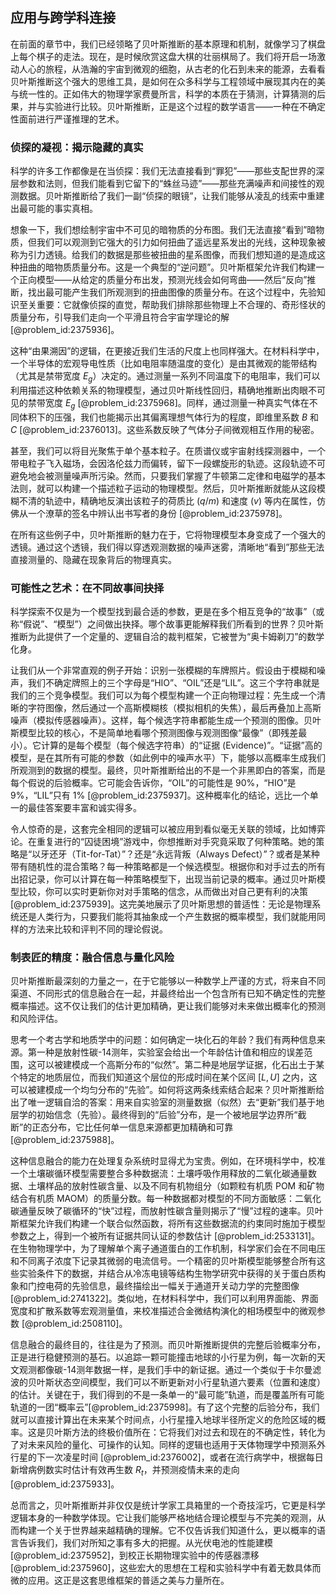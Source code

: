 ## 应用与跨学科连接

在前面的章节中，我们已经领略了贝叶斯推断的基本原理和机制，就像学习了棋盘上每个棋子的走法。现在，是时候欣赏这盘大棋的壮丽棋局了。我们将开启一场激动人心的旅程，从浩瀚的宇宙到微观的细胞，从古老的化石到未来的能源，去看看贝叶斯推断这个强大的思维工具，是如何在众多科学与工程领域中展现其内在的美与统一性的。正如伟大的物理学家费曼所言，科学的本质在于猜测，计算猜测的后果，并与实验进行比较。贝叶斯推断，正是这个过程的数学语言——一种在不确定性面前进行严谨推理的艺术。

### 侦探的凝视：揭示隐藏的真实

科学的许多工作都像是在当侦探：我们无法直接看到“罪犯”——那些支配世界的深层参数和法则，但我们能看到它留下的“蛛丝马迹”——那些充满噪声和间接性的观测数据。贝叶斯推断给了我们一副“侦探的眼镜”，让我们能够从凌乱的线索中重建出最可能的事实真相。

想象一下，我们想绘制宇宙中不可见的暗物质的分布图。我们无法直接“看到”暗物质，但我们可以观测到它强大的引力如何扭曲了遥远星系发出的光线，这种现象被称为引力透镜。给我们的数据是那些被扭曲的星系图像，而我们想知道的是造成这种扭曲的暗物质质量分布。这是一个典型的“逆问题”。贝叶斯框架允许我们构建一个正向模型——从给定的质量分布出发，预测光线会如何弯曲——然后“反向”推断，找出最可能产生我们所观测到的扭曲图像的质量分布。在这个过程中，先验知识至关重要：它就像侦探的直觉，帮助我们排除那些物理上不合理的、奇形怪状的质量分布，引导我们走向一个平滑且符合宇宙学理论的解 [@problem_id:2375936]。

这种“由果溯因”的逻辑，在更接近我们生活的尺度上也同样强大。在材料科学中，一个半导体的宏观导电性质（比如电阻率随温度的变化）是由其微观的能带结构（尤其是禁带宽度 $E_g$）决定的。通过测量一系列不同温度下的电阻率，我们可以利用描述这种依赖关系的物理模型，通过贝叶斯线性回归，精确地推断出肉眼不可见的禁带宽度 $E_g$ [@problem_id:2375968]。同样，通过测量一种真实气体在不同体积下的压强，我们也能揭示出其偏离理想气体行为的程度，即维里系数 $B$ 和 $C$ [@problem_id:2376013]。这些系数反映了气体分子间微观相互作用的秘密。

甚至，我们可以将目光聚焦于单个基本粒子。在质谱仪或宇宙射线探测器中，一个带电粒子飞入磁场，会因洛伦兹力而偏转，留下一段螺旋形的轨迹。这段轨迹不可避免地会被测量噪声所污染。然而，只要我们掌握了牛顿第二定律和电磁学的基本法则，就可以构建一个描述粒子运动的物理模型。然后，贝叶斯推断就能从这段模糊不清的轨迹中，精确地反演出该粒子的荷质比 ($q/m$) 和速度 ($v$) 等内在属性，仿佛从一个潦草的签名中辨认出书写者的身份 [@problem_id:2375978]。

在所有这些例子中，贝叶斯推断的魅力在于，它将物理模型本身变成了一个强大的透镜。通过这个透镜，我们得以穿透观测数据的噪声迷雾，清晰地“看到”那些无法直接测量的、隐藏在现象背后的物理真实。

### 可能性之艺术：在不同故事间抉择

科学探索不仅是为一个模型找到最合适的参数，更是在多个相互竞争的“故事”（或称“假说”、“模型”）之间做出抉择。哪个故事更能解释我们所看到的世界？贝叶斯推断为此提供了一个定量的、逻辑自洽的裁判框架，它被誉为“奥卡姆剃刀”的数学化身。

让我们从一个非常直观的例子开始：识别一张模糊的车牌照片。假设由于模糊和噪声，我们不确定牌照上的三个字母是“HIO”、“OIL”还是“LIL”。这三个字符串就是我们的三个竞争模型。我们可以为每个模型构建一个正向物理过程：先生成一个清晰的字符图像，然后通过一个高斯模糊核（模拟相机的失焦），最后再叠加上高斯噪声（模拟传感器噪声）。这样，每个候选字符串都能生成一个预测的图像。贝叶斯模型比较的核心，不是简单地看哪个预测图像与观测图像“最像”（即残差最小）。它计算的是每个模型（每个候选字符串）的“证据 (Evidence)”。“证据”高的模型，是在其所有可能的参数（如此例中的噪声水平）下，能够以高概率生成我们所观测到的数据的模型。最终，贝叶斯推断给出的不是一个非黑即白的答案，而是每个假说的后验概率。它可能会告诉你，“OIL”的可能性是 $90\%$，“HIO”是 $9\%$，“LIL”只有 $1\%$ [@problem_id:2375937]。这种概率化的结论，远比一个单一的最佳答案要丰富和诚实得多。

令人惊奇的是，这套完全相同的逻辑可以被应用到看似毫无关联的领域，比如博弈论。在重复进行的“囚徒困境”游戏中，你想推断对手究竟采取了何种策略。她的策略是“以牙还牙（Tit-for-Tat）”？还是“永远背叛（Always Defect）”？或者是某种带有随机性的混合策略？每一种策略都是一个候选模型。根据你和对手过去的所有出招记录，你可以计算在每一种策略模型下，出现当前记录的概率。通过贝叶斯模型比较，你可以实时更新你对对手策略的信念，从而做出对自己更有利的决策 [@problem_id:2375939]。这完美地展示了贝叶斯思想的普适性：无论是物理系统还是人类行为，只要我们能将其抽象成一个产生数据的概率模型，我们就能用同样的方法来比较和评判不同的理论假说。

### 制表匠的精度：融合信息与量化风险

贝叶斯推断最深刻的力量之一，在于它能够以一种数学上严谨的方式，将来自不同渠道、不同形式的信息融合在一起，并最终给出一个包含所有已知不确定性的完整概率描述。这不仅让我们的估计更加精确，更让我们能够对未来做出概率化的预测和风险评估。

思考一个考古学和地质学中的问题：如何确定一块化石的年龄？我们有两种信息来源。第一种是放射性碳-14测年，实验室会给出一个年龄估计值和相应的误差范围，这可以被建模成一个高斯分布的“似然”。第二种是地层学证据，化石出土于某个特定的地质层位，而我们知道这个层位的形成时间在某个区间 $[L, U]$ 之内，这可以被建模成一个均匀分布的“先验”。如何将这两条线索结合起来？贝叶斯推断给出了唯一逻辑自洽的答案：用来自实验室的测量数据（似然）去“更新”我们基于地层学的初始信念（先验）。最终得到的“后验”分布，是一个被地层学边界所“截断”的正态分布，它比任何单一信息来源都更加精确和可靠 [@problem_id:2375988]。

这种信息融合的能力在处理复杂系统时显得尤为宝贵。例如，在环境科学中，校准一个土壤碳循环模型需要整合多种数据流：土壤呼吸作用释放的二氧化碳通量数据、土壤样品的放射性碳含量、以及不同有机物组分（如颗粒有机质 POM 和矿物结合有机质 MAOM）的质量分数。每一种数据都对模型的不同方面敏感：二氧化碳通量反映了碳循环的“快”过程，而放射性碳含量则揭示了“慢”过程的速率。贝叶斯框架允许我们构建一个联合似然函数，将所有这些数据流的约束同时施加于模型参数之上，得到一个被所有证据共同认证的参数估计 [@problem_id:2533131]。在生物物理学中，为了理解单个离子通道蛋白的工作机制，科学家们会在不同电压和不同离子浓度下记录其微弱的电流信号。一个精密的贝叶斯模型能够整合所有这些实验条件下的数据，并结合从冷冻电镜等结构生物学研究中获得的关于蛋白质构象和门控电荷的先验信息，最终描绘出一幅关于通道开关动力学的完整图像 [@problem_id:2741322]。类似地，在材料科学中，我们可以利用界面能、界面宽度和扩散系数等宏观测量值，来校准描述合金微结构演化的相场模型中的微观参数 [@problem_id:2508110]。

信息融合的最终目的，往往是为了预测。而贝叶斯推断提供的完整后验概率分布，正是进行稳健预测的基石。以追踪一颗可能撞击地球的小行星为例，每一次新的天文观测都像碳-14测年数据一样，是我们手中的新证据。通过一个类似于卡尔曼滤波的贝叶斯状态空间模型，我们可以不断更新对小行星轨道六要素（位置和速度）的估计。关键在于，我们得到的不是一条单一的“最可能”轨道，而是覆盖所有可能轨道的一团“概率云”[@problem_id:2375998]。有了这个完整的后验分布，我们就可以直接计算出在未来某个时间点，小行星撞入地球半径所定义的危险区域的概率。这是贝叶斯方法的终极价值所在：它将我们对过去和现在的不确定性，转化为了对未来风险的量化、可操作的认知。同样的逻辑也适用于天体物理学中预测系外行星的下一次凌星时间 [@problem_id:2376002]，或者在流行病学中，根据每日新增病例数实时估计有效再生数 $R_t$，并预测疫情未来的走向 [@problem_id:2375933]。

总而言之，贝叶斯推断并非仅仅是统计学家工具箱里的一个奇技淫巧，它更是科学逻辑本身的一种数学体现。它让我们能够严格地结合理论模型与不完美的观测，从而构建一个关于世界越来越精确的理解。它不仅告诉我们知道什么，更以概率的语言告诉我们，我们对所知之事有多大的把握。从光伏电池的性能建模 [@problem_id:2375952]，到校正长期物理实验中的传感器漂移 [@problem_id:2375960]，这些宏大的思想在工程和实验科学中有着无数具体而微的应用。这正是这套思维框架的普适之美与力量所在。